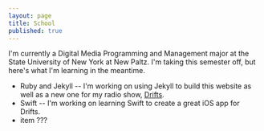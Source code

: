 ```yaml
---
layout: page
title: School
published: true
---
```


I'm currently a Digital Media Programming and Management major at the State University of New York at New Paltz. I'm taking this semester off, but here's what I'm learning in the meantime.

- Ruby and Jekyll
-- I'm working on using Jekyll to build this website as well as a new one for my radio show, [Drifts](http://drifts.fm/).
- Swift
-- I'm working on learning Swift to create a great iOS app for Drifts.
- item ???

